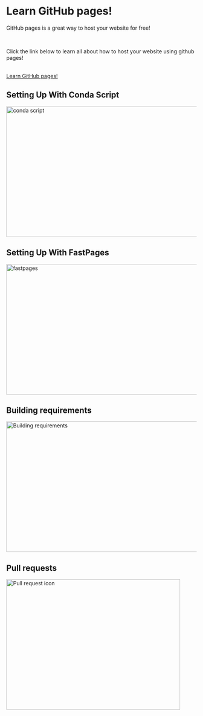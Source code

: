 <!DOCTYPE html>
<html lang="en">
<head>
    <meta charset="UTF-8">
    <meta http-equiv="X-UA-Compatible" content="IE=edge">
    <meta name="viewport" content="width=device-width, initial-scale=1.0">
    <title>Learn GitHub pages!</title>
</head>
<body>
    <div class="wrapper">
        <div class="introWrap">
            <h1>Learn GitHub pages!</h1>
            <p>GitHub pages is a great way to host your website for free!</p>
            <br>
            <p>Click the link below to learn all about how to host your website using github pages!</p>
            <br>
            <a href="https://pages.github.com/">Learn GitHub pages!</a>
            <h2>Setting Up With Conda Script</h2>
            <img src="https://elpythonista.com/wp-content/uploads/2020/10/Anaconda-entrada-hd-768x432.jpg" alt="conda script" width="600" height="345">
            <br>
            <h2>Setting Up With FastPages</h2>
            <img src="https://olearydj.github.io/antisimplistic/images/diagram.png" alt="fastpages" width="600" height="345">
            <br>
            <h2>Building requirements</h2>
            <img src="https://d2slcw3kip6qmk.cloudfront.net/marketing/blog/2018Q3/software-requirements-documentation/software-requirements-document-header@2x.png" alt="Building requirements" width="650" height="345">
            <br>
            <h2>Pull requests</h2>
            <img src="https://seekicon.com/free-icon-download/git-pull-request_1.svg" alt="Pull request icon" width="460" height="345">
        </div>
    </div>
</body>
</html>